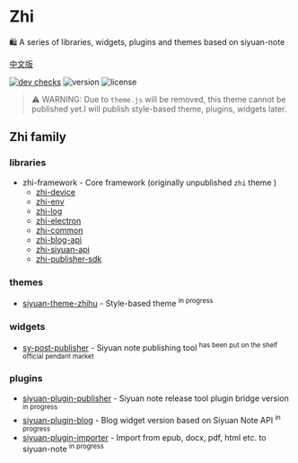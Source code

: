 # Zhi

🛍️ A series of libraries, widgets, plugins and themes based on siyuan-note

[中文版](README_zh_CN.md)

[![dev checks](https://img.shields.io/github/checks-status/terwer/zhi/dev?label=build)](https://github.com/terwer/zhi/tree/dev)
![version](https://img.shields.io/github/release/terwer/zhi.svg?style=flat-square)
![license](https://img.shields.io/badge/license-GPL-blue.svg?style=popout-square)

> ⚠️ WARNING: Due to `theme.js` will be removed, this theme cannot be published yet.I will publish style-based theme, plugins, widgets later.

## Zhi family

### libraries
- zhi-framework - Core framework (originally unpublished `zhi` theme )
  - [zhi-device](https://github.com/terwer/zhi/tree/main/libs/zhi-device)
  - [zhi-env](https://github.com/terwer/zhi/tree/main/libs/zhi-env)
  - [zhi-log](https://github.com/terwer/zhi/tree/main/libs/zhi-log)
  - [zhi-electron](https://github.com/terwer/zhi/tree/main/libs/zhi-electron)
  - [zhi-common](https://github.com/terwer/zhi/tree/main/libs/zhi-common)
  - [zhi-blog-api](https://github.com/terwer/zhi/tree/main/libs/zhi-blog-api)
  - [zhi-siyuan-api](https://github.com/terwer/zhi/tree/main/libs/zhi-siyuan-api)
  - [zhi-publisher-sdk](https://github.com/terwer/zhi/tree/main/libs/zhi-publisher-sdk)

### themes
- [siyuan-theme-zhihu](https://github.com/terwer/siyuan-theme-zhihu) - Style-based theme <sup> in progress </sup>

### widgets
- [sy-post-publisher](https://github.com/terwer/sy-post-publisher) - Siyuan note publishing tool <sup> has been put on the shelf official pendant market </sup>

### plugins
- [siyuan-plugin-publisher](https://github.com/terwer/siyuan-plugin-publisher) - Siyuan note release tool plugin bridge version <sup> in progress </sup>
- [siyuan-plugin-blog](https://github.com/terwer/siyuan-plugin-blog) - Blog widget version based on Siyuan Note API <sup> in progress </sup>
- [siyuan-plugin-importer](https://github.com/terwer/siyuan-plugin-importer) - Import from epub, docx, pdf, html etc. to siyuan-note <sup> in progress </sup>
